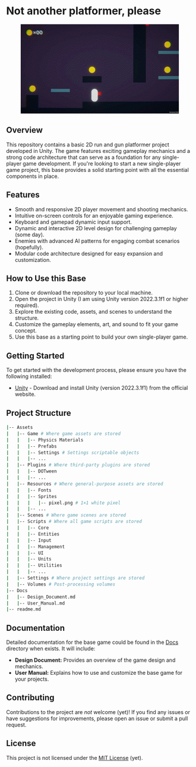 # Not another platformer, please

<center>

![Gameplay Demo](./Repo/level1-gameplay.gif)

</center>

## Overview

This repository contains a basic 2D run and gun platformer project developed in Unity. The game features exciting gameplay mechanics and a strong code architecture that can serve as a foundation for any single-player game development. If you're looking to start a new single-player game project, this base provides a solid starting point with all the essential components in place.

## Features

- Smooth and responsive 2D player movement and shooting mechanics.
- Intuitive on-screen controls for an enjoyable gaming experience.
- Keyboard and gamepad dynamic input support.
- Dynamic and interactive 2D level design for challenging gameplay (some day).
- Enemies with advanced AI patterns for engaging combat scenarios (hopefully).
- Modular code architecture designed for easy expansion and customization.

## How to Use this Base

1. Clone or download the repository to your local machine.
2. Open the project in Unity (I am using Unity version 2022.3.1f1 or higher required).
3. Explore the existing code, assets, and scenes to understand the structure.
4. Customize the gameplay elements, art, and sound to fit your game concept.
5. Use this base as a starting point to build your own single-player game.

## Getting Started

To get started with the development process, please ensure you have the following installed:

- [Unity](https://unity.com/) - Download and install Unity (version 2022.3.1f1) from the official website.

## Project Structure

```bash
|-- Assets
|   |-- Game # Where game assets are stored
|   |   |-- Physics Materials
|   |   |-- Prefabs
|   |   |-- Settings # Settings scriptable objects
|   |   |-- ...
|   |-- Plugins # Where third-party plugins are stored
|   |   |-- DOTween
|   |   |-- ...
|   |-- Resources # Where general-purpose assets are stored
|   |   |-- Fonts
|   |   |-- Sprites
|   |   |   |-- pixel.png # 1×1 white pixel
|   |   |-- ...
|   |-- Scenes # Where game scenes are stored
|   |-- Scripts # Where all game scripts are stored
|   |   |-- Core
|   |   |-- Entities
|   |   |-- Input
|   |   |-- Management
|   |   |-- UI
|   |   |-- Units
|   |   |-- Utilities
|   |   |-- ...
|   |-- Settings # Where project settings are stored
|   |-- Volumes # Post-processing volumes
|-- Docs
|   |-- Design_Document.md
|   |-- User_Manual.md
|-- readme.md
```

## Documentation

Detailed documentation for the base game could be found in the [Docs](./Docs) directory when exists. It will include:

- **Design Document:** Provides an overview of the game design and mechanics.
- **User Manual:** Explains how to use and customize the base game for your projects.

## Contributing

Contributions to the project are *not* welcome (yet)! If you find any issues or have suggestions for improvements, please open an issue or submit a pull request.

## License

This project is not licensed under the [MIT License](./LICENSE) (yet).
